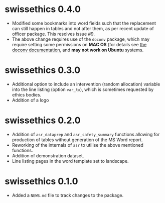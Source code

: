 # swissethics 0.4.0

* Modified some bookmarks into word fields such that the replacement can still happen in tables and not after them, as per recent update of officer package. This resolves issue #9.
* The above change requires use of the `doconv` package, which may require setting some permissions on **MAC OS** (for details see [the doconv documentation](https://github.com/ardata-fr/doconv), and **may not work on Ubuntu** systems.

# swissethics 0.3.0

* Additional option to include an intervention (random allocation) variable into the line listing (option `var_tx`), which is sometimes requested by ethics bodies.
* Addition of a logo

# swissethics 0.2.0

* Addition of `asr_dataprep` and `asr_safety_summary` functions allowing for production of tables without generation of the MS Word report.
* Reworking of the internals of `asr` to utilise the above mentioned functions.
* Addition of demonstration dataset.
* Line listing pages in the word template set to landscape.

# swissethics 0.1.0

* Added a `NEWS.md` file to track changes to the package.
